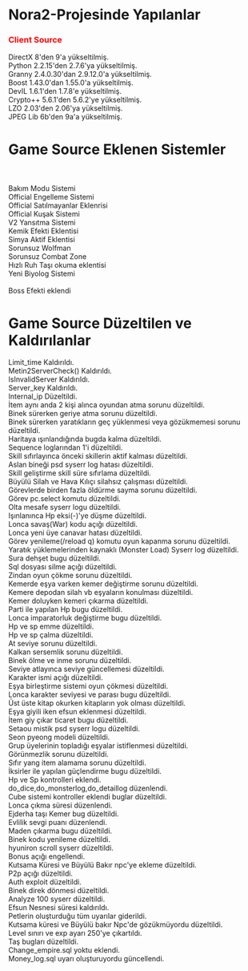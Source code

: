 # Nora2-Projesinde Yapılanlar

<h3 style="color:red">Client Source</h3>

DirectX    8'den 9'a yükseltilmiş.<br>
Python     2.2.15'den 2.7.6'ya yükseltilmiş.<br>
Granny     2.4.0.30'dan 2.9.12.0'a yükseltilmiş.<br>
Boost      1.43.0'dan 1.55.0'a yükseltilmiş.<br>
DevIL      1.6.1'den 1.7.8'e yükseltilmiş.<br>
Crypto++   5.6.1'den 5.6.2'ye yükseltilmiş.<br>
LZO        2.03'den 2.06'ya yükseltilmiş.<br>
JPEG Lib   6b'den 9a'a yükseltilmiş.<br>

# Game Source Eklenen Sistemler<br><br>
Bakım Modu Sistemi<br>
Official Engelleme Sistemi<br>
Official Satılmayanlar Eklenrisi<br>
Official Kuşak Sistemi<br>
V2 Yansıtma Sistemi<br>
Kemik Efekti Eklentisi<br>
Simya Aktif Eklentisi<br>
Sorunsuz Wolfman<br>
Sorunsuz Combat Zone<br>
Hızlı Ruh Taşı okuma eklentisi<br>
Yeni Biyolog Sistemi<br><br>
Boss Efekti eklendi<br>

# Game Source Düzeltilen ve Kaldırılanlar<br>

Limit_time Kaldırıldı.<br>
Metin2ServerCheck() Kaldırıldı.<br>
IsInvalidServer Kaldırıldı.<br>
Server_key Kaldırıldı.<br>
Internal_ip Düzeltildi.<br>
İtem aynı anda 2 kişi alınca oyundan atma sorunu düzeltildi.<br>
Binek sürerken geriye atma sorunu düzeltildi.<br>
Binek sürerken yaratıkların geç yüklenmesi veya gözükmemesi sorunu düzeltildi.<br>
Haritaya ışınlandığında bugda kalma düzeltildi.<br>
Sequence loglarından 1'i düzeltildi.<br>
Skill sıfırlayınca önceki skillerin aktif kalması düzeltildi.<br>
Aslan bineği psd syserr log hatası düzeltildi.<br>
Skill geliştirme skill süre sıfırlama düzeltildi.<br>
Büyülü Silah ve Hava Kılıçı silahsız çalışması düzeltildi.<br>
Görevlerde birden fazla öldürme sayma sorunu düzeltildi.<br>
Görev pc.select komutu düzeltildi.<br>
Olta mesafe syserr logu düzeltildi.<br>
Işınlanınca Hp eksi(-)'ye düşme düzeltildi.<br>
Lonca savaş(War) kodu açığı düzeltildi.<br>
Lonca yeni üye canavar hatası düzeltildi.<br>
Görev yenileme(/reload q) komutu oyun kapanma sorunu düzeltildi.<br>
Yaratık yüklemelerinden kaynaklı (Monster Load) Syserr log düzeltildi.<br>
Sura dehşet bugu düzeltildi.<br>
Sql dosyası silme açığı düzeltildi.<br>
Zindan oyun çökme sorunu düzeltildi.<br>
Kemerde eşya varken kemer değiştirme sorunu düzeltildi.<br>
Kemere depodan silah vb eşyaların konulması düzeltildi.<br>
Kemer doluyken kemeri çıkarma düzeltildi.<br>
Parti ile yapılan Hp bugu düzeltildi.<br>
Lonca imparatorluk değiştirme bugu düzeltildi.<br>
Hp ve sp emme düzeltildi.<br>
Hp ve sp çalma düzeltildi.<br>
At seviye sorunu düzeltildi.<br>
Kalkan sersemlik sorunu düzeltildi.<br>
Binek ölme ve inme sorunu düzeltildi.<br>
Seviye atlayınca seviye güncellemesi düzeltildi.<br>
Karakter ismi açığı düzeltildi.<br>
Eşya birleştirme sistemi oyun çökmesi düzeltildi.<br>
Lonca karakter seviyesi ve parası bugu düzeltildi.<br>
Üst üste kitap okurken kitapların yok olması düzeltildi.<br>
Eşya giyili iken efsun eklenmesi düzeltildi.<br>
İtem giy çıkar ticaret bugu düzeltildi.<br>
Setaou mistik psd syserr logu düzeltildi.<br>
Seon pyeong modeli düzeltildi.<br>
Grup üyelerinin topladığı eşyalar istiflenmesi düzeltildi.<br>
Görünmezlik sorunu düzeltildi.<br>
Sıfır yang item alamama sorunu düzeltildi.<br>
İksirler ile yapılan güçlendirme bugu düzeltildi.<br>
Hp ve Sp kontrolleri eklendi.<br>
do_dice,do_monsterlog,do_detaillog düzenlendi.<br>
Cube sistemi kontroller eklendi buglar düzeltildi.<br>
Lonca çıkma süresi düzenlendi.<br>
Ejderha taşı Kemer bug düzeltildi.<br>
Evlilik sevgi puanı düzenlendi.<br>
Maden çıkarma bugu düzeltildi.<br>
Binek kodu yenileme düzeltildi.<br>
hyuniron scroll syserr düzeltildi.<br>
Bonus açığı engellendi.<br>
Kutsama Küresi ve Büyülü Bakır npc'ye ekleme düzeltildi.<br>
P2p açığı düzeltildi.<br>
Auth exploit düzeltildi.<br>
Binek direk dönmesi düzeltildi.<br>
Analyze 100 syserr düzeltildi.<br>
Efsun Nesnesi süresi kaldırıldı.<br>
Petlerin oluşturduğu tüm uyarılar giderildi.<br>
Kutsama küresi ve Büyülü bakır Npc'de gözükmüyordu düzeltildi.<br>
Level sınırı ve exp ayarı 250'ye çıkartıldı.<br>
Taş bugları düzeltildi.<br>
Change_empire.sql yoktu eklendi.<br>
Money_log.sql uyarı oluşturuyordu güncellendi.<br>
